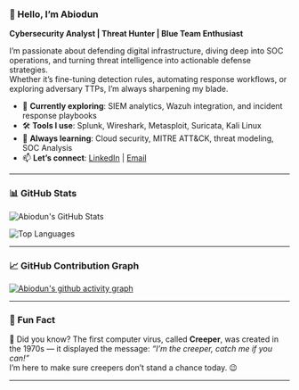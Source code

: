 ### 👋 Hello, I’m Abiodun  
**Cybersecurity Analyst | Threat Hunter | Blue Team Enthusiast**

I’m passionate about defending digital infrastructure, diving deep into SOC operations, and turning threat intelligence into actionable defense strategies.  
Whether it’s fine-tuning detection rules, automating response workflows, or exploring adversary TTPs, I’m always sharpening my blade.

- 🔭 **Currently exploring**: SIEM analytics, Wazuh integration, and incident response playbooks  
- 🛠️ **Tools I use**: Splunk, Wireshark, Metasploit, Suricata, Kali Linux  
- 🌱 **Always learning**: Cloud security, MITRE ATT&CK, threat modeling, SOC Analysis
- 📫 **Let’s connect**: [LinkedIn](https://https://linkedin.com/in/abiodun-oni-/) | [Email](mailto:bdiononit@gmail.com)

---

### 📊 GitHub Stats

![Abiodun's GitHub Stats](https://github-readme-stats.vercel.app/api?A-biodun=A-biodun&show_icons=true&theme=tokyonight)

![Top Languages](https://github-readme-stats.vercel.app/api/top-langs/?A-biodun=A-biodun&layout=compact&theme=tokyonight)

---

### 📈 GitHub Contribution Graph

[![Abiodun's github activity graph](https://github-readme-activity-graph.cyclic.app/graph?A-biodun=A-biodun&theme=tokyo-night)](https://github.com/ashutosh00710/github-readme-activity-graph)

---

### 🎉 Fun Fact

🚀 Did you know? The first computer virus, called **Creeper**, was created in the 1970s — it displayed the message: *“I’m the creeper, catch me if you can!”*  
I’m here to make sure creepers don’t stand a chance today. 😉

---

